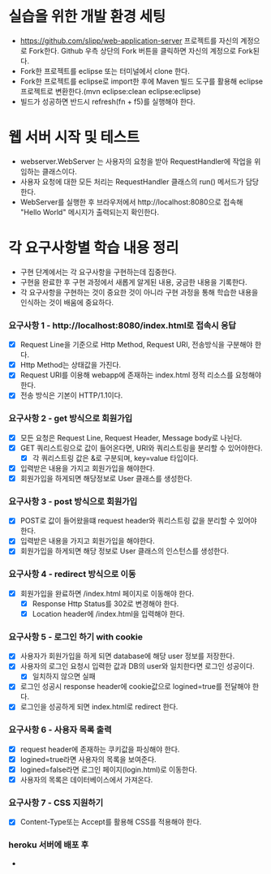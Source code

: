 # 실습을 위한 개발 환경 세팅
* https://github.com/slipp/web-application-server 프로젝트를 자신의 계정으로 Fork한다. Github 우측 상단의 Fork 버튼을 클릭하면 자신의 계정으로 Fork된다.
* Fork한 프로젝트를 eclipse 또는 터미널에서 clone 한다.
* Fork한 프로젝트를 eclipse로 import한 후에 Maven 빌드 도구를 활용해 eclipse 프로젝트로 변환한다.(mvn eclipse:clean eclipse:eclipse)
* 빌드가 성공하면 반드시 refresh(fn + f5)를 실행해야 한다.

# 웹 서버 시작 및 테스트
* webserver.WebServer 는 사용자의 요청을 받아 RequestHandler에 작업을 위임하는 클래스이다.
* 사용자 요청에 대한 모든 처리는 RequestHandler 클래스의 run() 메서드가 담당한다.
* WebServer를 실행한 후 브라우저에서 http://localhost:8080으로 접속해 "Hello World" 메시지가 출력되는지 확인한다.

# 각 요구사항별 학습 내용 정리
* 구현 단계에서는 각 요구사항을 구현하는데 집중한다. 
* 구현을 완료한 후 구현 과정에서 새롭게 알게된 내용, 궁금한 내용을 기록한다.
* 각 요구사항을 구현하는 것이 중요한 것이 아니라 구현 과정을 통해 학습한 내용을 인식하는 것이 배움에 중요하다. 

### 요구사항 1 - http://localhost:8080/index.html로 접속시 응답
- [x]  Request Line을 기준으로 Http Method, Request URI, 전송방식을 구분해야 한다.
- [x]  Http Method는 상태값을 가진다.
- [x]  Request URI를 이용해 webapp에 존재하는 index.html 정적 리소스를 요청해야 한다.
- [x]  전송 방식은 기본이 HTTP/1.1이다.

### 요구사항 2 - get 방식으로 회원가입
- [x] 모든 요청은 Request Line, Request Header, Message body로 나뉜다.
- [X] GET 쿼리스트링으로 값이 들어온다면, URI와 쿼리스트링을 분리할 수 있어야한다.
  - [X] 각 쿼리스트링 값은 &로 구분되며, key=value 타입이다.
- [x] 입력받은 내용을 가지고 회원가입을 해야한다.
- [x] 회원가입을 하게되면 해당정보로 User 클래스를 생성한다.

### 요구사항 3 - post 방식으로 회원가입
- [x] POST로 값이 들어왔을떄 request header와 쿼리스트링 값을 분리할 수 있어야 한다.
- [x] 입력받은 내용을 가지고 회원가입을 해야한다.
- [x] 회원가입을 하게되면 해당 정보로 User 클래스의 인스턴스를 생성한다.

### 요구사항 4 - redirect 방식으로 이동
- [x] 회원가입을 완료하면 /index.html 페이지로 이동해야 한다.
  - [x] Response Http Status를 302로 변경해야 한다.
  - [x] Location header에 /index.html을 입력해야 한다.

### 요구사항 5 - 로그인 하기 with cookie
- [x] 사용자가 회원가입을 하게 되면 database에 해당 user 정보를 저장한다.
- [x] 사용자의 로그인 요청시 입력한 값과 DB의 user와 일치한다면 로그인 성공이다.
  - [x] 일치하지 않으면 실패
- [x] 로그인 성공시 response header에 cookie값으로 logined=true를 전달해야 한다.
- [x] 로그인을 성공하게 되면 index.html로 redirect 한다.

### 요구사항 6 - 사용자 목록 출력
- [x] request header에 존재하는 쿠키값을 파싱해야 한다.
- [x] logined=true라면 사용자의 목록을 보여준다.
- [x] logined=false라면 로그인 페이지(login.html)로 이동한다.
- [x] 사용자의 목록은 데이터베이스에서 가져온다.

### 요구사항 7 - CSS 지원하기
- [X] Content-Type또는 Accept를 활용해 CSS를 적용해야 한다.

### heroku 서버에 배포 후
* 